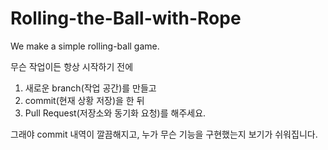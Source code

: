 # Rolling-the-Ball-with-Rope
We make a simple rolling-ball game.

무슨 작업이든 항상 시작하기 전에

1. 새로운 branch(작업 공간)를 만들고
2. commit(현재 상황 저장)을 한 뒤
3. Pull Request(저장소와 동기화 요청)를 해주세요.

그래야 commit 내역이 깔끔해지고, 누가 무슨 기능을 구현했는지 보기가 쉬워집니다.
